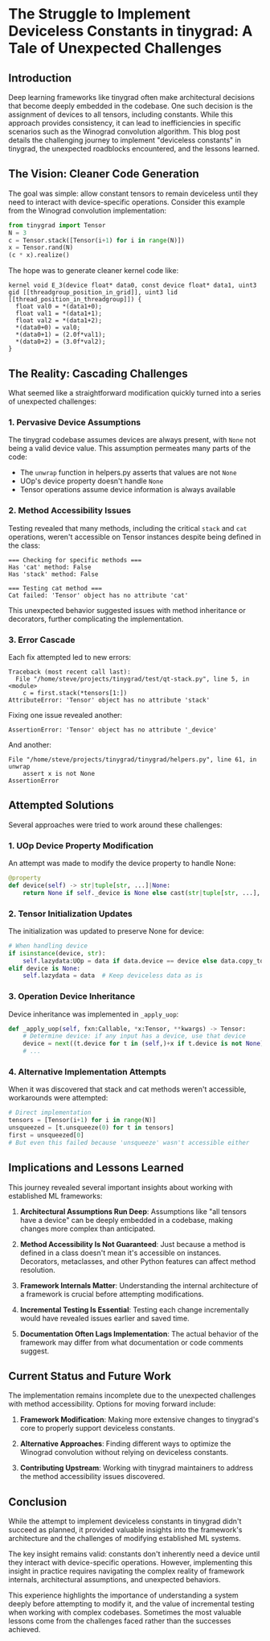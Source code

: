 # The Struggle to Implement Deviceless Constants in tinygrad: A Tale of Unexpected Challenges

## Introduction

Deep learning frameworks like tinygrad often make architectural decisions that become deeply embedded in the codebase. One such decision is the assignment of devices to all tensors, including constants. While this approach provides consistency, it can lead to inefficiencies in specific scenarios such as the Winograd convolution algorithm. This blog post details the challenging journey to implement "deviceless constants" in tinygrad, the unexpected roadblocks encountered, and the lessons learned.

## The Vision: Cleaner Code Generation

The goal was simple: allow constant tensors to remain deviceless until they need to interact with device-specific operations. Consider this example from the Winograd convolution implementation:

```python
from tinygrad import Tensor
N = 3
c = Tensor.stack([Tensor(i+1) for i in range(N)])
x = Tensor.rand(N)
(c * x).realize()
```

The hope was to generate cleaner kernel code like:

```
kernel void E_3(device float* data0, const device float* data1, uint3 gid [[threadgroup_position_in_grid]], uint3 lid [[thread_position_in_threadgroup]]) {
  float val0 = *(data1+0);
  float val1 = *(data1+1);
  float val2 = *(data1+2);
  *(data0+0) = val0;
  *(data0+1) = (2.0f*val1);
  *(data0+2) = (3.0f*val2);
}
```

## The Reality: Cascading Challenges

What seemed like a straightforward modification quickly turned into a series of unexpected challenges:

### 1. Pervasive Device Assumptions

The tinygrad codebase assumes devices are always present, with `None` not being a valid device value. This assumption permeates many parts of the code:

- The `unwrap` function in helpers.py asserts that values are not `None`
- UOp's device property doesn't handle `None`
- Tensor operations assume device information is always available

### 2. Method Accessibility Issues

Testing revealed that many methods, including the critical `stack` and `cat` operations, weren't accessible on Tensor instances despite being defined in the class:

```
=== Checking for specific methods ===
Has 'cat' method: False
Has 'stack' method: False

=== Testing cat method ===
Cat failed: 'Tensor' object has no attribute 'cat'
```

This unexpected behavior suggested issues with method inheritance or decorators, further complicating the implementation.

### 3. Error Cascade

Each fix attempted led to new errors:

```
Traceback (most recent call last):
  File "/home/steve/projects/tinygrad/test/qt-stack.py", line 5, in <module>
    c = first.stack(*tensors[1:])
AttributeError: 'Tensor' object has no attribute 'stack'
```

Fixing one issue revealed another:

```
AssertionError: 'Tensor' object has no attribute '_device'
```

And another:

```
File "/home/steve/projects/tinygrad/tinygrad/helpers.py", line 61, in unwrap
    assert x is not None
AssertionError
```

## Attempted Solutions

Several approaches were tried to work around these challenges:

### 1. UOp Device Property Modification

An attempt was made to modify the device property to handle None:

```python
@property
def device(self) -> str|tuple[str, ...]|None:
    return None if self._device is None else cast(str|tuple[str, ...], unwrap(self._device))
```

### 2. Tensor Initialization Updates

The initialization was updated to preserve None for device:

```python
# When handling device
if isinstance(device, str): 
    self.lazydata:UOp = data if data.device == device else data.copy_to_device(device)
elif device is None:
    self.lazydata = data  # Keep deviceless data as is
```

### 3. Operation Device Inheritance

Device inheritance was implemented in `_apply_uop`:

```python
def _apply_uop(self, fxn:Callable, *x:Tensor, **kwargs) -> Tensor:
    # Determine device: if any input has a device, use that device
    device = next((t.device for t in (self,)+x if t.device is not None), None)
    # ...
```

### 4. Alternative Implementation Attempts

When it was discovered that stack and cat methods weren't accessible, workarounds were attempted:

```python
# Direct implementation
tensors = [Tensor(i+1) for i in range(N)]
unsqueezed = [t.unsqueeze(0) for t in tensors]
first = unsqueezed[0]
# But even this failed because 'unsqueeze' wasn't accessible either
```

## Implications and Lessons Learned

This journey revealed several important insights about working with established ML frameworks:

1. **Architectural Assumptions Run Deep**: Assumptions like "all tensors have a device" can be deeply embedded in a codebase, making changes more complex than anticipated.

2. **Method Accessibility Is Not Guaranteed**: Just because a method is defined in a class doesn't mean it's accessible on instances. Decorators, metaclasses, and other Python features can affect method resolution.

3. **Framework Internals Matter**: Understanding the internal architecture of a framework is crucial before attempting modifications.

4. **Incremental Testing Is Essential**: Testing each change incrementally would have revealed issues earlier and saved time.

5. **Documentation Often Lags Implementation**: The actual behavior of the framework may differ from what documentation or code comments suggest.

## Current Status and Future Work

The implementation remains incomplete due to the unexpected challenges with method accessibility. Options for moving forward include:

1. **Framework Modification**: Making more extensive changes to tinygrad's core to properly support deviceless constants.

2. **Alternative Approaches**: Finding different ways to optimize the Winograd convolution without relying on deviceless constants.

3. **Contributing Upstream**: Working with tinygrad maintainers to address the method accessibility issues discovered.

## Conclusion

While the attempt to implement deviceless constants in tinygrad didn't succeed as planned, it provided valuable insights into the framework's architecture and the challenges of modifying established ML systems.

The key insight remains valid: constants don't inherently need a device until they interact with device-specific operations. However, implementing this insight in practice requires navigating the complex reality of framework internals, architectural assumptions, and unexpected behaviors.

This experience highlights the importance of understanding a system deeply before attempting to modify it, and the value of incremental testing when working with complex codebases. Sometimes the most valuable lessons come from the challenges faced rather than the successes achieved.
